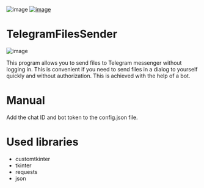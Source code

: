 
![image](https://img.shields.io/badge/Python-14354C?style=for-the-badge&logo=python&logoColor=white) [![image](https://img.shields.io/badge/Telegram-2CA5E0?style=for-the-badge&logo=telegram&logoColor=white)](https://t.me/illusionere)

# TelegramFilesSender
![image](https://github.com/fuzzy-wuzzy-baf/TelegramFilesSender/assets/58778694/f9db9a34-6cd3-4f58-9541-4e181759aeda)

This program allows you to send files to Telegram messenger without logging in. This is convenient if you need to send files in a dialog to yourself quickly and without authorization. This is achieved with the help of a bot.
# Manual
Add the chat ID and bot token to the config.json file.

# Used libraries
- customtkinter
- tkinter
- requests
- json

